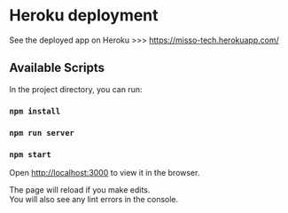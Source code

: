 # Heroku deployment
See the deployed app on Heroku >>> https://misso-tech.herokuapp.com/

## Available Scripts

In the project directory, you can run:
### `npm install`
### `npm run server`
### `npm start`


Open [http://localhost:3000](http://localhost:3000) to view it in the browser.

The page will reload if you make edits.\
You will also see any lint errors in the console.
